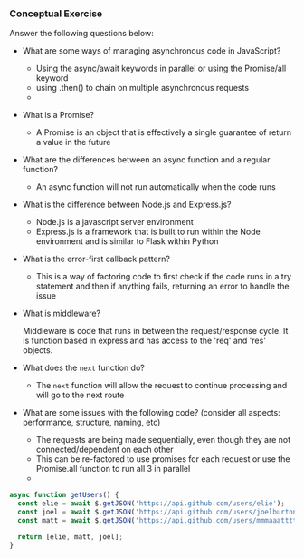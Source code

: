 ### Conceptual Exercise

Answer the following questions below:

- What are some ways of managing asynchronous code in JavaScript?
	- Using the async/await keywords in parallel or using the Promise/all keyword
	- using .then() to chain on multiple asynchronous requests
	- 

- What is a Promise?
	- A Promise is an object that is effectively a single guarantee of return a value in the future

- What are the differences between an async function and a regular function?
	- An async function will not run automatically when the code runs

- What is the difference between Node.js and Express.js?
	- Node.js is a javascript server environment
	- Express.js is a framework that is built to run within the Node environment and is similar to Flask within Python

- What is the error-first callback pattern?
	- This is a way of factoring code to first check if the code runs in a try statement and then if anything fails, returning an error to handle the issue

- What is middleware?

	Middleware is code that runs in between the request/response cycle.  It is function based in express and has access to the 'req' and 'res' objects.

- What does the `next` function do?
	- The `next` function will allow the request to continue processing and will go to the next route

- What are some issues with the following code? (consider all aspects: performance, structure, naming, etc)
	- The requests are being made sequentially, even though they are not connected/dependent on each other
	- This can be re-factored to use promises for each request or use the Promise.all function to run all 3 in parallel
	-  

```js
async function getUsers() {
  const elie = await $.getJSON('https://api.github.com/users/elie');
  const joel = await $.getJSON('https://api.github.com/users/joelburton');
  const matt = await $.getJSON('https://api.github.com/users/mmmaaatttttt');

  return [elie, matt, joel];
}
```
